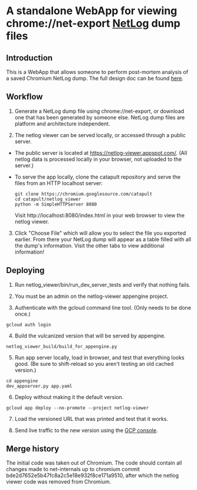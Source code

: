 A standalone WebApp for viewing chrome://net-export
[NetLog](https://www.chromium.org/developers/design-documents/network-stack/netlog) dump files
============

Introduction
------------
This is a WebApp that allows someone to perform post-mortem analysis of a
saved Chromium NetLog dump. The full design doc can be found
[here](https://docs.google.com/document/d/1Ll7T5cguj5m2DqkUTad5DWRCqtbQ3L1q9FRvTN5-Y28/edit#).


Workflow
--------------
1. Generate a NetLog dump file using chrome://net-export, or download one that
has been generated by someone else. NetLog dump files are platform and
architecture independent.

2. The netlog viewer can be served locally, or accessed through a public server.

  * The public server is located at https://netlog-viewer.appspot.com/.
    (All netlog data is processed locally in your browser, not uploaded to the
    server.)

  * To serve the app locally, clone the catapult repository and serve the files
    from an HTTP localhost server:
    ```
    git clone https://chromium.googlesource.com/catapult
    cd catapult/netlog_viewer
    python -m SimpleHTTPServer 8080
    ```

    Visit http://localhost:8080/index.html in your web browser to view the
    netlog viewer.


3. Click "Choose File" which will allow you to select the file you
exported earlier. From there your NetLog dump will appear as a table filled
with all the dump's information. Visit the other tabs to view additional
information!


Deploying
------------
1. Run netlog_viewer/bin/run_dev_server_tests and verify that nothing fails.

2. You must be an admin on the netlog-viewer appengine project.

3. Authenticate with the gcloud command line tool. (Only needs to be done once.)
```
gcloud auth login
```

4. Build the vulcanized version that will be served by appengine.
```
netlog_viewer_build/build_for_appengine.py
```

5. Run app server locally, load in browser, and test that everything looks good. (Be sure to shift-reload so you aren't testing an old cached version.)
```
cd appengine
dev_appserver.py app.yaml
```

6. Deploy without making it the default version.
```
gcloud app deploy --no-promote --project netlog-viewer
```

7. Load the versioned URL that was printed and test that it works.

8. Send live traffic to the new version using the
[GCP console](https://console.cloud.google.com/appengine/versions).


Merge history
------------
The initial code was taken out of Chromium. The code should contain all
changes made to net-internals up to chromium commit
bde2d7652e5b47fc8a2c5e18e932f8ce171a9510, after which the netlog viewer code
was removed from Chromium.
